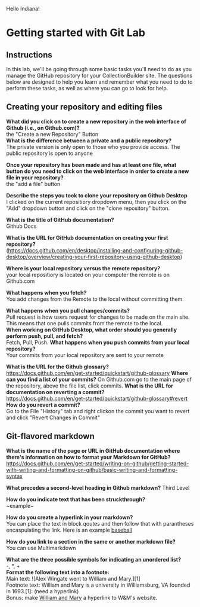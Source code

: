 Hello Indiana!
# Getting started with Git Lab
## Instructions
In this lab, we'll be going through some basic tasks you'll need to do as you manage the GitHub repository for your CollectionBuilder site. The questions below are designed to help you learn and remember what you need to do to perform these tasks, as well as where you can go to look for help. 
## Creating your repository and editing files
**What did you click on to create a new repository in the web interface of Github (i.e., on Github.com)?**  
the "Create a new Repository" Button  
**What is the difference between a private and a public repository?**  
The private version is only open to those who you provide access. The public repository is open to anyone

**Once your repository has been made and has at least one file, what button do you need to click on the web interface in order to create a new file in your repository?**  
the "add a file" button

**Describe the steps you took to clone your repository on Github Desktop**  
I clicked on the current repositiory dropdown menu, then you click on the "Add" dropdown button and click on the "clone repository" button.

**What is the title of GitHub documentation?**  
Github Docs

**What is the URL for GitHub documentation on creating your first repository?**  
(https://docs.github.com/en/desktop/installing-and-configuring-github-desktop/overview/creating-your-first-repository-using-github-desktop)

**Where is your local repository versus the remote repository?**  
your local repositiory is located on your computer the remote is on Github.com

**What happens when you fetch?**  
You add changes from the Remote to the local without committing them.

**What happens when you pull changes/commits?**  
Pull request is how users request for changes to be made on the main site. This means that one pulls commits from the remote to the local.  
**When working on GitHub Desktop, what order should you generally perform push, pull, and fetch?**  
Fetch, Pull, Push.
**What happens when you push commits from your local repository?**  
Your commits from your local repository are sent to your remote 

**What is the URL for the Github glossary?**  
https://docs.github.com/en/get-started/quickstart/github-glossary
**Where can you find a list of your commits?**
On Github.com go to the main page of the repository, above the file list, click commits.
**What is the URL for documentation on reverting a commit?**  
https://docs.github.com/en/get-started/quickstart/github-glossary#revert
**How do you revert a commit?**  
Go to the File "History" tab and right clickon the commit you want to revert and click "Revert Changes in Commit"
## Git-flavored markdown
**What is the name of the page or URL in GitHub documentation where there's information on how to format your Markdown for GitHub?**  
https://docs.github.com/en/get-started/writing-on-github/getting-started-with-writing-and-formatting-on-github/basic-writing-and-formatting-syntax

**What precedes a second-level heading in Github markdown?**
Third Level

**How do you indicate text that has been struckthrough?**  
~example~

**How do you create a hyperlink in your markdown?**  
You can place the text in block qoutes and then follow that with parantheses encaspulating the link. Here is an example [baseball](https://commons.wikimedia.org/wiki/File:Baseball.svg)

**How do you link to a section in the same or another markdown file?**  
You can use Multimarkdown

**What are the three possible symbols for indicating an unordered list?**  
-, *, +  
**Format the following text into a footnote:**  
Main text: ![Alex Wingate went to William and Mary.][1]  
Footnote text: William and Mary is a university in Williamsburg, VA founded in 1693.[1]: (need a hyperlink)  
Bonus: make [William and Mary](https://www.wm.edu/) a hyperlink to W&M's website.
